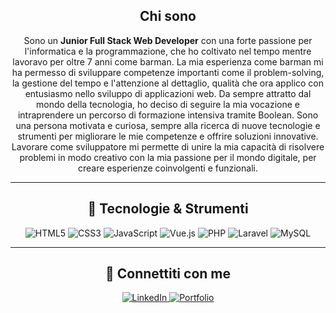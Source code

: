 <div align="center">

## Chi sono

Sono un **Junior Full Stack Web Developer** con una forte passione per l'informatica e la programmazione, che ho coltivato nel tempo mentre lavoravo per oltre 7 anni come barman. La mia esperienza come barman mi ha permesso di sviluppare competenze importanti come il problem-solving, la gestione del tempo e l'attenzione al dettaglio, qualità che ora applico con entusiasmo nello sviluppo di applicazioni web.
Da sempre attratto dal mondo della tecnologia, ho deciso di seguire la mia vocazione e intraprendere un percorso di formazione intensiva tramite Boolean.
Sono una persona motivata e curiosa, sempre alla ricerca di nuove tecnologie e strumenti per migliorare le mie competenze e offrire soluzioni innovative. Lavorare come sviluppatore mi permette di unire la mia capacità di risolvere problemi in modo creativo con la mia passione per il mondo digitale, per creare esperienze coinvolgenti e funzionali.

---

## 🔧 Tecnologie & Strumenti

<p>
  <img src="https://img.shields.io/badge/HTML5-E34F26?style=for-the-badge&logo=html5&logoColor=white" alt="HTML5" />
  <img src="https://img.shields.io/badge/CSS3-1572B6?style=for-the-badge&logo=css3&logoColor=white" alt="CSS3" />
  <img src="https://img.shields.io/badge/JavaScript-F7DF1E?style=for-the-badge&logo=javascript&logoColor=black" alt="JavaScript" />
  <img src="https://img.shields.io/badge/Vue.js-4FC08D?style=for-the-badge&logo=vue.js&logoColor=white" alt="Vue.js" />
  <img src="https://img.shields.io/badge/PHP-777BB4?style=for-the-badge&logo=php&logoColor=white" alt="PHP" />
  <img src="https://img.shields.io/badge/Laravel-FF2D20?style=for-the-badge&logo=laravel&logoColor=white" alt="Laravel" />
  <img src="https://img.shields.io/badge/MySQL-4479A1?style=for-the-badge&logo=mysql&logoColor=white" alt="MySQL" />
</p>

---

## 🔗 Connettiti con me

<p>
  <a href="https://www.linkedin.com/in/patrizio-corcione-98236a312/" target="_blank">
    <img src="https://img.shields.io/badge/LinkedIn-0A66C2?style=for-the-badge&logo=linkedin&logoColor=white" alt="LinkedIn">
  </a>
  <a href="https://patrizio-corcione-portfolio.vercel.app/" target="_blank">
    <img src="https://img.shields.io/badge/Portfolio-20B45B?style=for-the-badge&logo=google-chrome&logoColor=white" alt="Portfolio">
  </a>
</p>

</div>
